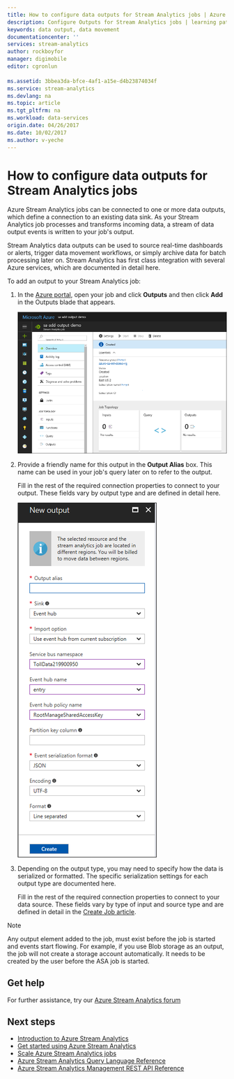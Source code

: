 ```yaml
---
title: How to configure data outputs for Stream Analytics jobs | Azure
description: Configure Outputs for Stream Analytics jobs | learning path segment.
keywords: data output, data movement
documentationcenter: ''
services: stream-analytics
author: rockboyfor
manager: digimobile
editor: cgronlun

ms.assetid: 3bbea3da-bfce-4af1-a15e-d4b23874034f
ms.service: stream-analytics
ms.devlang: na
ms.topic: article
ms.tgt_pltfrm: na
ms.workload: data-services
origin.date: 04/26/2017
ms.date: 10/02/2017
ms.author: v-yeche
---
```


# How to configure data outputs for Stream Analytics jobs

Azure Stream Analytics jobs can be connected to one or more data outputs, which define a connection to an existing data sink. As your Stream Analytics job processes and transforms incoming data, a stream of data output events is written to your job's output.

Stream Analytics data outputs can be used to source real-time dashboards or alerts, trigger data movement workflows, or simply archive data for batch processing later on. Stream Analytics has first class integration with several Azure services, which are documented in detail here.

To add an output to your Stream Analytics job:

1. In the [Azure portal](https://portal.azure.cn), open your job and click **Outputs** and then click **Add** in the Outputs blade that appears.

    ![Add Outputs](./media/stream-analytics-add-outputs/1-stream-analytics-add-outputs.png)  

2. Provide a friendly name for this output in the **Output Alias** box. This name can be used in your job's query later on to refer to the output.  

    Fill in the rest of the required connection properties to connect to your output.  These fields vary by output type and are defined in detail here.  

    ![Choose data movement type](./media/stream-analytics-add-outputs/2-stream-analytics-add-outputs.png)  

3. Depending on the output type, you may need to specify how the data is serialized or formatted. The specific serialization settings for each output type are documented here.

    Fill in the rest of the required connection properties to connect to your data source. These fields vary by type of input and source type and are defined in detail in the [Create Job article](stream-analytics-create-a-job.md).  

> [!Note]
>
> Any output element added to the job, must exist before the job is started and events start flowing. For example, if you use Blob storage as an output, the job will not create a storage account automatically. It needs to be created by the user before the ASA job is started.
> 

## Get help
For further assistance, try our [Azure Stream Analytics forum](https://social.msdn.microsoft.com/Forums/en-US/home?forum=AzureStreamAnalytics)

## Next steps
* [Introduction to Azure Stream Analytics](stream-analytics-introduction.md)
* [Get started using Azure Stream Analytics](stream-analytics-real-time-fraud-detection.md)
* [Scale Azure Stream Analytics jobs](stream-analytics-scale-jobs.md)
* [Azure Stream Analytics Query Language Reference](https://msdn.microsoft.com/library/azure/dn834998.aspx)
* [Azure Stream Analytics Management REST API Reference](https://msdn.microsoft.com/library/azure/dn835031.aspx)

<!--Update_Description: update meta properties -->
